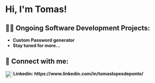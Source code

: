 <h1>Hi, I'm Tomas!</h1>

<h2>👨‍💻 Ongoing Software Development Projects:</h2>

- <b>Custom Password generator</b>
- <b>Stay tuned for more...
  
<h2> 🤳 Connect with me:</h2>

<img align="left" alt=" | LinkedIn" width="22px" src="https://cdn.jsdelivr.net/npm/simple-icons@v3/icons/linkedin.svg" />
Linkedin: https://www.linkedin.com/in/tomaslopesdeponte/
